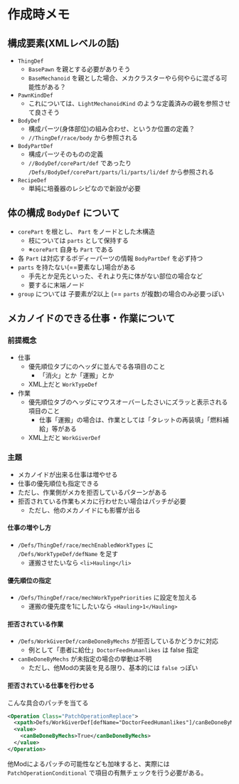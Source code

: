 # 作成時メモ

## 構成要素(XMLレベルの話)

- `ThingDef`
  - `BasePawn` を親とする必要がありそう
  - `BaseMechanoid` を親とした場合、メカクラスターやら何やらに混ざる可能性がある？
- `PawnKindDef`
  - これについては、`LightMechanoidKind` のような定義済みの親を参照させて良さそう
- `BodyDef`
  - 構成パーツ(身体部位)の組み合わせ、というか位置の定義？
  - `//ThingDef/race/body` から参照される
- `BodyPartDef`
  - 構成パーツそのものの定義
  - `//BodyDef/corePart/def` であったり `/Defs/BodyDef/corePart/parts/li/parts/li/def` から参照される
- `RecipeDef`
  - 単純に培養器のレシピなので新設が必要

## 体の構成 `BodyDef` について

- `corePart` を根とし、 `Part` をノードとした木構造
  - 枝については `parts` として保持する
  - ※`corePart` 自身も `Part` である
- 各 `Part` は対応するボディーパーツの情報 `BodyPartDef` を必ず持つ
- `parts` を持たない(==要素なし)場合がある
  - 手先とか足先といった、それより先に体がない部位の場合など
  - 要するに末端ノード
- `group` については 子要素が2以上 (== `parts` が複数)の場合のみ必要っぽい

## メカノイドのできる仕事・作業について

### 前提概念

- 仕事
  - 優先順位タブにのヘッダに並んでる各項目のこと
    - 「消火」とか「運搬」とか
  - XML上だと `WorkTypeDef`
- 作業
  - 優先順位タブのヘッダにマウスオーバーしたさいにズラッと表示される項目のこと
    - 仕事「運搬」の場合は、作業としては「タレットの再装填」「燃料補給」等がある
  - XML上だと `WorkGiverDef`

### 主題

- メカノイドが出来る仕事は増やせる
- 仕事の優先順位も指定できる
- ただし、作業側がメカを拒否しているパターンがある
- 拒否されている作業もメカに行わせたい場合はパッチが必要
  - ただし、他のメカノイドにも影響が出る

#### 仕事の増やし方

- `/Defs/ThingDef/race/mechEnabledWorkTypes` に `/Defs/WorkTypeDef/defName` を足す
  - 運搬させたいなら `<li>Hauling</li>`

#### 優先順位の指定

- `/Defs/ThingDef/race/mechWorkTypePriorities` に設定を加える
  - 運搬の優先度を1にしたいなら `<Hauling>1</Hauling>`

#### 拒否されている作業

- `/Defs/WorkGiverDef/canBeDoneByMechs` が拒否しているかどうかに対応
  - 例として「患者に給仕」`DoctorFeedHumanlikes` は false 指定
- `canBeDoneByMechs` が未指定の場合の挙動は不明
  - ただし、他Modの実装を見る限り、基本的には `false` っぽい

#### 拒否されている仕事を行わせる

こんな具合のパッチを当てる

```xml
<Operation Class="PatchOperationReplace">
  <xpath>Defs/WorkGiverDef[defName="DoctorFeedHumanlikes"]/canBeDoneByMechs</xpath>
  <value>
    <canBeDoneByMechs>True</canBeDoneByMechs>
  </value>
</Operation>
```

他Modによるパッチの可能性なども加味すると、実際には `PatchOperationConditional` で項目の有無チェックを行う必要がある。
